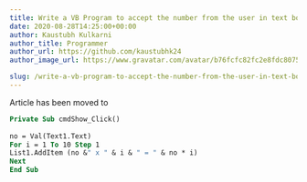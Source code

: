 ```yaml
---
title: Write a VB Program to accept the number from the user in text box and display multiplication table of that number into the list box.
date: 2020-08-28T14:25:00+00:00
author: Kaustubh Kulkarni
author_title: Programmer
author_url: https://github.com/kaustubhk24
author_image_url: https://www.gravatar.com/avatar/b76fcfc82fc2e8fdc8075636f1735f61?s=200

slug: /write-a-vb-program-to-accept-the-number-from-the-user-in-text-box-and-display-multiplication-table-of-that-number-into-the-list-box/
---
```

Article has been moved to

```vb title="file.vb"
Private Sub cmdShow_Click()  
  
no = Val(Text1.Text)  
For i = 1 To 10 Step 1  
List1.AddItem (no &" x " & i & " = " & no * i)  
Next  
End Sub  
  
  

```
